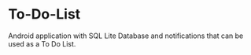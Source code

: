# To-Do-List
Android application with SQL Lite Database and notifications that can be used as a To Do List.
